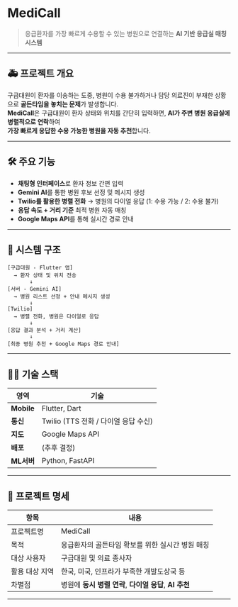 # MediCall

> 응급환자를 가장 빠르게 수용할 수 있는 병원으로 연결하는 **AI 기반 응급실 매칭 시스템**

---

## 🚑 프로젝트 개요

구급대원이 환자를 이송하는 도중, 병원이 수용 불가하거나 담당 의료진이 부재한 상황으로 **골든타임을 놓치는 문제**가 발생합니다.  
**MediCall**은 구급대원이 환자 상태와 위치를 간단히 입력하면, **AI가 주변 병원 응급실에 병렬적으로 연락**하여  
**가장 빠르게 응답한 수용 가능한 병원을 자동 추천**합니다.

---

## 🛠 주요 기능

- **채팅형 인터페이스**로 환자 정보 간편 입력
- **Gemini AI**를 통한 병원 후보 선정 및 메시지 생성
- **Twilio를 활용한 병렬 전화** → 병원의 다이얼 응답 (1: 수용 가능 / 2: 수용 불가)
- **응답 속도 + 거리 기준** 최적 병원 자동 매칭
- **Google Maps API**를 통해 실시간 경로 안내

---

## 🧩 시스템 구조

```plaintext
[구급대원 - Flutter 앱] 
  → 환자 상태 및 위치 전송
       ↓
[서버 - Gemini AI] 
  → 병원 리스트 선정 + 안내 메시지 생성
       ↓
[Twilio] 
  → 병렬 전화, 병원은 다이얼로 응답
       ↓
[응답 결과 분석 + 거리 계산]
       ↓
[최종 병원 추천 + Google Maps 경로 안내]
```

---

## 🧑‍💻 기술 스택

| 영역      | 기술                                                         |
|-----------|--------------------------------------------------------------|
| **Mobile**    | Flutter, Dart                                                |
| **통신**  | Twilio (TTS 전화 / 다이얼 응답 수신)                         |
| **지도**  | Google Maps API                                              |
| **배포**  | (추후 결정)                                                  |
| **ML서버** | Python, FastAPI |

---

## 📌 프로젝트 명세

| 항목             | 내용                                                  |
|------------------|-------------------------------------------------------|
| 프로젝트명       | MediCall                                              |
| 목적             | 응급환자의 골든타임 확보를 위한 실시간 병원 매칭      |
| 대상 사용자      | 구급대원 및 의료 종사자                               |
| 활용 대상 지역   | 한국, 미국, 인프라가 부족한 개발도상국 등             |
| 차별점           | 병원에 **동시 병렬 연락**, **다이얼 응답**, **AI 추천** |

---
